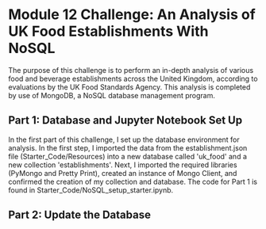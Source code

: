 # Module 12 Challenge: An Analysis of UK Food Establishments With NoSQL
The purpose of this challenge is to perform an in-depth analysis of various food and beverage establishments across the United Kingdom, according to evaluations by the UK Food Standards Agency. This analysis is completed by use of MongoDB, a NoSQL database management program. 

## Part 1: Database and Jupyter Notebook Set Up
In the first part of this challenge, I set up the database environment for analysis. In the first step, I imported the data from the establishment.json file (Starter_Code/Resources) into a new database called 'uk_food' and a new collection 'establishments'. Next, I imported the required libraries (PyMongo and Pretty Print), created an instance of Mongo Client, and confirmed the creation of my collection and database. The code for Part 1 is found in Starter_Code/NoSQL_setup_starter.ipynb.

## Part 2: Update the Database

